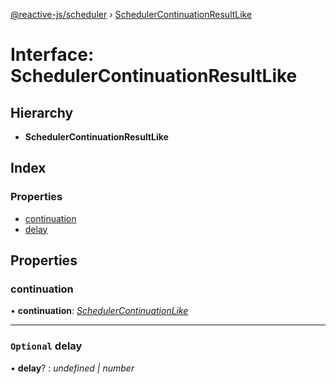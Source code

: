 [@reactive-js/scheduler](../README.md) › [SchedulerContinuationResultLike](schedulercontinuationresultlike.md)

# Interface: SchedulerContinuationResultLike

## Hierarchy

* **SchedulerContinuationResultLike**

## Index

### Properties

* [continuation](schedulercontinuationresultlike.md#continuation)
* [delay](schedulercontinuationresultlike.md#optional-delay)

## Properties

###  continuation

• **continuation**: *[SchedulerContinuationLike](schedulercontinuationlike.md)*

___

### `Optional` delay

• **delay**? : *undefined | number*
